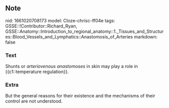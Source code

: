 ## Note
nid: 1661020708173
model: Cloze-chrisc-ff04e
tags: GSSE::!Contributor::Richard_Ryan, GSSE::Anatomy::Introduction_to_regional_anatomy::1._Tissues_and_Structures::Blood_Vessels_and_Lymphatics::Anastomosis_of_Arteries
markdown: false

### Text
<div class='toggle'>
  Shunts or <em>arteriovenous anastomoses</em> in skin may play a
  role in {{c1::temperature regulation}}.
</div>

### Extra
<p id="c1119e90-dce6-4a0a-ac7b-de7fa2d6e4b0" class="">But the
general reasons for their existence and the mechanisms of their
control are not understood.
